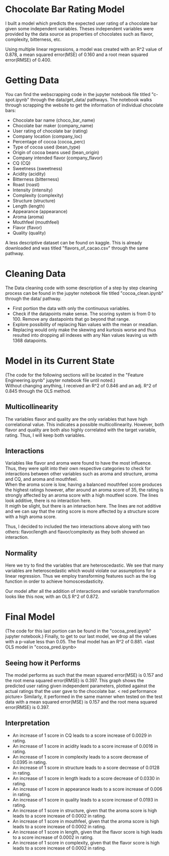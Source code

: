 # Chocolate Bar Rating Model

I built a model which predicts the expected user rating of a chocolate bar given some independent variables. Theses independent variables were provided by the data source as properties of chocolates such as flavor, complexity, bitterness, etc. 

Using multiple linear regressions, a model was created with an R^2 value of 0.878, a mean squared error(MSE) of 0.160 and a root mean squared error(RMSE) of 0.400.

# Getting Data
You can find the webscrapping code in the jupyter notebook file titled "c-spot.ipynb" through the data/get_data/ pathways. The notebook walks through scrapping the website to get the information of individual chocolate bars: <br>
- Chocolate bar name (choco_bar_name)
- Chocolate bar maker (company_name)
- User rating of chocolate bar (rating)
- Company location (company_loc)
- Percentage of cocoa (cocoa_perc)
- Type of cocoa used (bean_type)
- Origin of cocoa beans used (bean_origin)
- Company intended flavor (company_flavor)
- CQ (CQ)
- Sweetness (sweetness)
- Acidity (acidity)
- Bitterness (bitterness)
- Roast (roast)
- Intensity (intensity)
- Complexity (complexity)
- Structure (structure)
- Length (length)
- Appearance (appearance)
- Aroma (aroma)
- Mouthfeel (mouthfeel)
- Flavor (flavor)
- Quality (quality)

A less descriptive dataset can be found on kaggle. This is already downloaded and was titled "flavors_of_cacao.csv" through the same pathway.

# Cleaning Data
The Data cleaning code with some description of a step by step cleaning process can be found in the jupyter notebook file titled "cocoa_clean.ipynb" through the data/ pathway.

- First portion the data with only the continuous variables. 
- Check if the datapoints make sense. The scoring system is from 0 to 100. Remove any dastapoints that go beyond that range.
- Explore possibility of replacing Nan values with the mean or meadian. 
- Replacing would only make the skewing and kurtosis worse and thus resulted into dropping all indexes with any Nan values leaving us with 1368 datapoints.

# Model in its Current State
(The code for the following sections will be located in the "Feature Engineering.ipynb" jupyter notebook file until noted.)<br>
Without changing anything, I received an R^2 of 0.846 and an adj. R^2 of 0.845 through the OLS method.
<picture of baseline stats>
  
## Multicollinearity
<heatmap picture>

The variables flavor and quality are the only variables that have high correlational value. This indicates a possible multicollinearity. However, both flavor and quality are both also highly correlated with the target variable, rating. Thus, I will keep both variables.

## Interactions
Variables like flavor and aroma were found to have the most influence. Thus, they were split into their own respective categories to check for interactions between other variables such as aroma and structure, aroma and CQ, and aroma and mouthfeel.<br>
<aroma and mouthfeel interaction picture>
When the aroma score is low, having a balanced mouthfeel score produces the highest ratings however, after around an aroma score of 35, the rating is strongly affected by an aroma score with a high moutfeel score.
<aroma and CQ>
The lines look additive, there is no interaction here. <br>
<aroma and structure>
It migth be slight, but there is an interaction here. The lines are not additive and we can say that the rating score is more affected by a structure score with a high aroma score.<br>
  
Thus, I decided to included the two interactions above along with two others: flavor/length and flavor/complexity as they both showed an interaction.

## Normality
<Residual plotting map>
Here we try to find the variables that are heteroscedastic. We see that many variables are heteroscedastic which would violate our assumptions for a linear regression. Thus we employ transforming features such as the log function in order to achieve homoscesdasticity. <br>
  
Our model after all the addition of interactions and variable transformation looks like this now, with an OLS R^2 of 0.872.
<picture of OLS final model in Feature Engineering ipynb>
  
# Final Model
(The code for this last portion can be found in the "cocoa_pred.ipynb" jupyter notebook.)
Finally, to get to our last model, we drop all the values with a p-value less than 0.05. The final model has an R^2 of 0.881.
<last OLS model in "cocoa_pred.ipynb>

## Seeing how it Performs
The model performs as such that the mean squared error(MSE) is 0.157 and the root mena squared error(RMSE) is 0.397. This graph shows the predicted user rating given independent parameters, plotted against the actual ratings that the user gave to the chocolate bar.
< red performance picture>
Similarly, it performed in the same manner when tested on the test data with a mean squared error(MSE) is 0.157 and the root mena squared error(RMSE) is 0.397.
<blue performanc picture>
  
## Interpretation
- An increase of 1 score in CQ leads to a score increase of 0.0029 in rating.
- An increase of 1 score in acidity leads to a score increase of 0.0016 in rating.
- An increase of 1 score in complexity leads to a score decrease of 0.0395 in rating.
- An increase of 1 score in structure leads to a score decrease of 0.0128 in rating.
- An increase of 1 score in length leads to a score decrease of 0.0330 in rating.
- An increase of 1 score in appearance leads to a score increase of 0.006 in rating.
- An increase of 1 score in quality leads to a score increase of 0.0193 in rating.
- An increase of 1 score in structure, given that the aroma score is high leads to a score increase of 0.0002 in rating.
- An increase of 1 score in mouthfeel, given that the aroma score is high leads to a score increase of 0.0002 in rating.
- An increase of 1 score in length, given that the flavor score is high leads to a score increase of 0.0002 in rating.
- An increase of 1 score in complexity, given that the flavor score is high leads to a score increase of 0.0002 in rating.





















